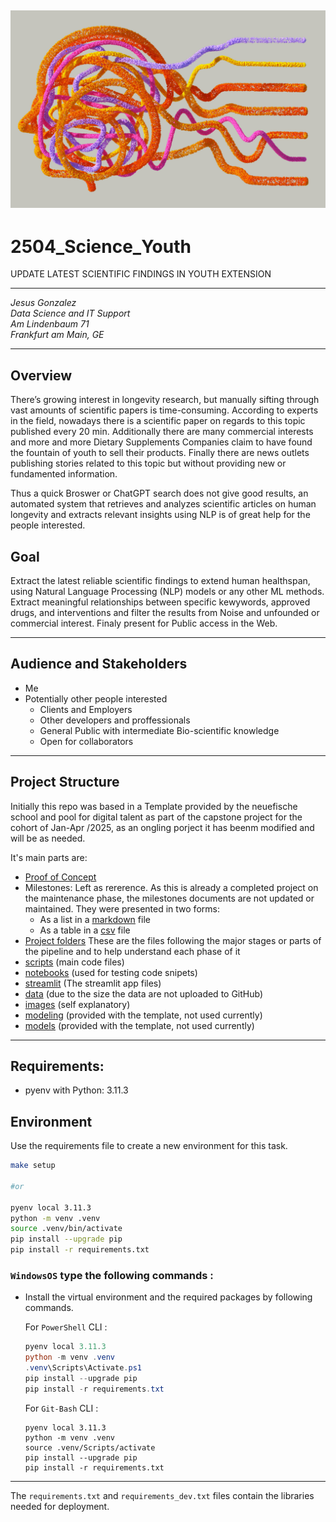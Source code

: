 ## ![](/images/pexels-googledeepmind-17484975.jpg) 

# 2504_Science_Youth
UPDATE LATEST SCIENTIFIC FINDINGS IN YOUTH EXTENSION

---

*Jesus Gonzalez  
Data Science and IT Support   
Am Lindenbaum 71  
Frankfurt am Main, GE*

--- 
## **Overview**

There’s growing interest in longevity research, but manually sifting through vast amounts of scientific papers is time-consuming. According to experts in the field, nowadays there is a scientific paper on regards to this topic published every 20 min. Additionally there are many commercial interests and more and more Dietary Supplements Companies claim to have found the fountain of youth to sell their products. Finally there are news outlets publishing stories related to this topic but without providing new or fundamented information.

Thus a quick Broswer or ChatGPT search does not give good results, an automated system that retrieves and analyzes scientific articles on human longevity and extracts relevant insights using NLP is of great help for the people interested.

## **Goal**

Extract the latest reliable scientific findings to extend human healthspan, using Natural Language Processing (NLP) models or any other ML methods. Extract meaningful relationships between specific kewywords, approved drugs, and interventions and filter the results from Noise and unfounded or commercial interest.​ Finaly present for Public access in the Web.

---

## **Audience and Stakeholders**
 - Me
 - Potentially other people interested
   - Clients and Employers
   - Other developers and proffessionals
   - General Public with intermediate Bio-scientific knowledge
   - Open for collaborators

---

## Project Structure

Initially this repo was based in a Template provided by the neuefische school and pool for digital talent as part of the capstone project for the cohort of Jan-Apr /2025, as an ongling porject it has beenm modified and will be as needed.

It's main parts are: 

 - [Proof of Concept](Proof_of_concept.md)
 - Milestones: Left as rererence. As this is already a completed project on the maintenance phase, the milestones documents are not updated or maintained. They were presented in two forms:
   - As a list in a [markdown](Milestones.md) file
   - As a table in a [csv](Milestones.csv) file
 - [Project folders](Project_folders)
 These are the files following the major stages or parts of the pipeline and to help understand each phase of it 
 - [scripts](scripts) (main code files)
 - [notebooks](notebooks) (used for testing code snipets)
 - [streamlit](.streamlit) (The streamlit app files)
 - [data](data) (due to the size the data are not uploaded to GitHub) 
 - [images](images) (self explanatory)
 - [modeling](modeling) (provided with the template, not used currently)
 - [models](models) (provided with the template, not used currently)


---

## Requirements:

- pyenv with Python: 3.11.3

## Environment

Use the requirements file to create a new environment for this task. 

```BASH
make setup

#or

pyenv local 3.11.3
python -m venv .venv
source .venv/bin/activate
pip install --upgrade pip
pip install -r requirements.txt
```

### **`WindowsOS`** type the following commands :

- Install the virtual environment and the required packages by following commands.

    For `PowerShell` CLI :

    ```PowerShell
    pyenv local 3.11.3
    python -m venv .venv
    .venv\Scripts\Activate.ps1
    pip install --upgrade pip
    pip install -r requirements.txt
    ```

    For `Git-Bash` CLI :
    ```
    pyenv local 3.11.3
    python -m venv .venv
    source .venv/Scripts/activate
    pip install --upgrade pip
    pip install -r requirements.txt
    ```

--- 

The `requirements.txt` and `requirements_dev.txt` files contain the libraries needed for deployment.

